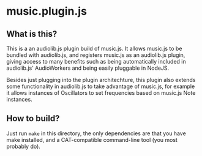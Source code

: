 # music.plugin.js

## What is this?

This is a an audiolib.js plugin build of music.js. It allows music.js to be bundled with audiolib.js, and registers music.js as an audiolib.js plugin, giving access to many benefits such as being automatically included in audiolib.js' AudioWorkers and being easily pluggable in NodeJS.

Besides just plugging into the plugin architechture, this plugin also extends some functionality in audiolib.js to take advantage of music.js, for example it allows instances of Oscillators to set frequencies based on music.js Note instances.

## How to build?

Just run ```make``` in this directory, the only dependencies are that you have make installed, and a CAT-compatible command-line tool (you most probably do).
